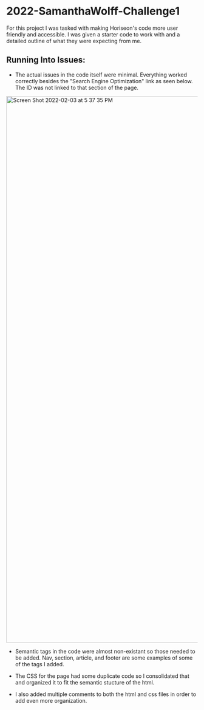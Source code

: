 # 2022-SamanthaWolff-Challenge1
For this project I was tasked with making Horiseon's code more user friendly and accessible. I was given a starter code to work with and a detailed outline of what they were expecting from me. 
## Running Into Issues:
* The actual issues in the code itself were minimal. Everything worked correctly besides the "Search Engine Optimization" link as seen below. The ID was not linked to that section of the page.  
<img width="1440" alt="Screen Shot 2022-02-03 at 5 37 35 PM" src="https://user-images.githubusercontent.com/97822299/152447585-7bfaeb93-7e48-4350-8ba9-5fe71a05ad3b.png">

* Semantic tags in the code were almost non-existant so those needed to be added. Nav, section, article, and footer are some examples of some of the tags I added. 

* The CSS for the page had some duplicate code so I consolidated that and organized it to fit the semantic stucture of the html. 
* I also added multiple comments to both the html and css files in order to add even more organization. 



